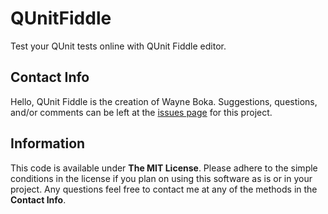 # QUnitFiddle
Test your QUnit tests online with QUnit Fiddle editor.

## Contact Info
Hello, QUnit Fiddle is the creation of Wayne Boka. Suggestions, questions, and/or comments can be left at the [issues page](https://github.com/wboka/qunitfiddle) for this project.

## Information
This code is available under **The MIT License**. Please adhere to the simple conditions in the license if you plan on using this software as is or in your project. Any questions feel free to contact me at any of the methods in the **Contact Info**.